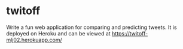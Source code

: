 # twitoff
Write a fun web application for comparing and predicting tweets. It is deployed
on Heroku and can be viewed at https://twitoff-mlj02.herokuapp.com/
